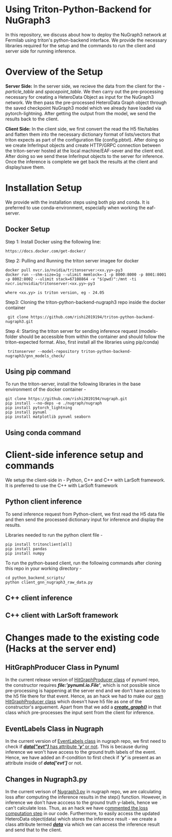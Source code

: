 # Using Triton-Python-Backend for NuGraph3
In this repository, we discuss about how to deploy the NuGraph3 network at Fermilab using triton's python-backend interface. 
We provide the necessary libraries required for the setup and the commands to run the client and server side for running inference.

# Overview of the Setup
**Server Side:** In the server side, we recieve the data from the client for the - _particle_table_ and _spacepoint_table_. We then carry out the pre-processing necessary for creating a HeteroData Object as input for the NuGraph3 network. We then pass the pre-processed HeteroData Graph object through the saved checkpoint NuGraph3 model which we already have loaded via pytorch-lightning. After getting the output from the model, we send the results back to the client.

**Client Side:** In the client side, we first convert the read the H5 file/tables and flatten them into the necessary dictionary format of lists/vectors that
triton expects as part of the configuration file (config.pbtxt). After doing so we create InferInput objects and create HTTP/GRPC connection between the triton-server hosted at the local machine/EAF-sever and the client end. After doing so we send these InferInput objects to the server for inference. Once the inference is complete we get back the results at the client and display/save them.

# Installation Setup
We provide with the installation steps using both pip and conda. It is preferred to use conda-environment, especially when working the eaf-server.

## Docker Setup
Step 1:
 Install Docker using the following line:
 
    https://docs.docker.com/get-docker/
 
Step 2: 
  Pulling and Running the triton server imagee for docker
  
    docker pull nvcr.io/nvidia/tritonserver:<xx.yy>-py3
    docker run --shm-size=1g --ulimit memlock=-1 -p 8000:8000 -p 8001:8001 -p 8002:8002 --ulimit stack=67108864 -v "$(pwd)":/mnt -ti nvcr.io/nvidia/tritonserver:<xx.yy>-py3

    where <xx.yy> is triton version, eg - 24.05

Step3:
  Cloning the triton-python-backend-nugraph3 repo inside the docker container

     git clone https://github.com/rishi2019194/triton-python-backend-nugraph3.git
     
Step 4:
   Starting the triton server for sending inference request (models-folder should be accessible from within the container and should follow the triton-expected format. Also, first install all the libraries using pip/conda)
   
     tritonserver --model-repository triton-python-backend-nugraph3/gnn_models_check/
     

## Using pip command
  To run the triton-server, install the following libraries in the base environment of the docker container -

    git clone https://github.com/rishi2019194/nugraph.git
    pip install --no-deps -e ./nugraph/nugraph
    pip install pytorch_lightning
    pip install pynuml
    pip install matplotlib pynvml seaborn


## Using conda command


# Client-side inference setup and commands
We setup the client-side in - Python, C++ and C++ with LarSoft framework. It is preferred to use the C++ with LarSoft framework

## Python client inference
To send inference request from Python-client, we first read the  H5 data file and then send the processed dictionary input for inference and display the results. 

  Libraries needed to run the python client file -

    pip install tritonclient[all]
    pip install pandas
    pip install numpy
    
  To run the python-based client, run the following commands after cloning this repo in your working directory -

    cd python_backend_scripts/
    python client_gnn_nugraph3_raw_data.py

## C++ client inference

## C++ client with LarSoft framework 

# Changes made to the existing code (Hacks at the server end)
## HitGraphProducer Class in Pynuml
In the current release version of [HitGraphProducer class](https://github.com/nugraph/pynuml/blob/main/pynuml/process/hitgraph.py#L10) of pynuml repo, the constructor requires **_file:'pynuml.io.File'_**, which is not possible since pre-processing is happening at the server end and we don't have access to the h5 file there for that event. Hence, as an hack we had to make our [own HitGraphProducer class](https://github.com/rishi2019194/triton-python-backend-nugraph3/blob/main/gnn_models_check/nugraph3_new/1/model.py) which doesn't have h5 file as one of the constructor's arguement. Apart from that we add a [**_create_graph()_**](https://github.com/rishi2019194/triton-python-backend-nugraph3/blob/main/gnn_models_check/nugraph3_new/1/model.py#L48) in that class which pre-processes the input sent from the client for inference.

## EventLabels Class in Nugraph
In the current version of [EventLabels class](https://github.com/nugraph/nugraph/blob/main/nugraph/nugraph/util/event_labels.py#L16) in nugraph repo, we first need to check if [**_data["evt"]_** has attribute **_'y'_** or not](https://github.com/rishi2019194/nugraph/blob/main/nugraph/nugraph/util/event_labels.py#L16). This is because during inference we won't have access to the ground truth labels of the event. Hence, we have added an if-condition to first check if _**'y'**_ is present as an attribute inside of _**data['evt']**_ or not.

## Changes in Nugraph3.py
In the current verison of [Nugraph3.py](https://github.com/nugraph/nugraph/blob/main/nugraph/nugraph/models/nugraph3/nugraph3.py#L207) in nugraph repo, we are calculating loss after computing the inference results in the step() function. However, in inference we don't have acccess to the ground truth y-labels, hence we can't calculate loss. Thus, as an hack we have c[ommented the loss computation step](https://github.com/rishi2019194/nugraph/blob/main/nugraph/nugraph/models/nugraph3/nugraph3.py#L208) in our code. Furthermore, to easily access the updated HeteroData object(data) which stores the inference result - we create a class attribute termed [**_data_**](https://github.com/rishi2019194/nugraph/blob/main/nugraph/nugraph/models/nugraph3/nugraph3.py#L205) via which we can access the inference  result and send that to  the  client.




